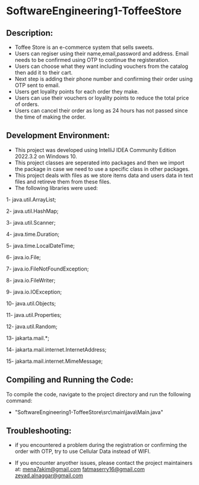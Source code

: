 # SoftwareEngineering1-ToffeeStore
## Description:
- Toffee Store is an e-commerce system that sells sweets.
- Users can regiser using their name,email,password and address. Email needs to be confirmed using OTP to continue the registeration.
- Users can choose what they want including vouchers from the catalog then add it to their cart.
- Next step is adding their phone number and confirming their order using OTP sent to email.
- Users get loyality points for each order they make.
- Users can use their vouchers or loyality points to reduce the total price of orders.
- Users can cancel their order as long as 24 hours has not passed since the time of making the order.




## Development Environment:
- This project was developed using IntelliJ IDEA Community Edition 2022.3.2 on Windows 10.
- This project classes are seperated into packages and then we import the package in case we need to use a specific class in other packages.
- This project deals with files as we store items data and users data in text files and retireve them from these files. 
- The following libraries were used:

1- java.util.ArrayList;

2- java.util.HashMap;

3- java.util.Scanner;

4- java.time.Duration;

5- java.time.LocalDateTime;

6- java.io.File;

7- java.io.FileNotFoundException;

8- java.io.FileWriter;

9- java.io.IOException;

10- java.util.Objects;

11- java.util.Properties;

12- java.util.Random;

13- jakarta.mail.*;

14- jakarta.mail.internet.InternetAddress;

15- jakarta.mail.internet.MimeMessage;




## Compiling and Running the Code:
To compile the code, navigate to the project directory and run the following command:
- "SoftwareEngineering1-ToffeeStore\src\main\java\Main.java"



## Troubleshooting:
- if you encountered a problem during the registration or confirming the order with OTP, try to use Cellular Data instead of WIFI.

- If you encounter anyother issues, please contact the project maintainers at:
mena7akim@gmail.com
fatmaserry16@gmail.com
zeyad.alnaggar@gmail.com

